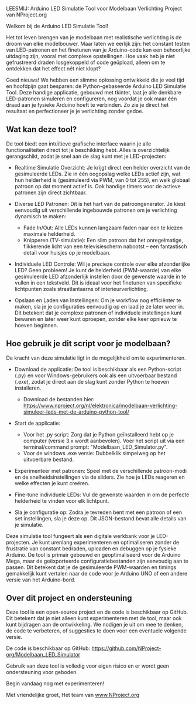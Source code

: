 LEESMIJ: Arduino LED Simulatie Tool voor Modelbaan Verlichting
Project van NProject.org

Welkom bij de Arduino LED Simulatie Tool!

Het tot leven brengen van je modelbaan met realistische verlichting is de droom van elke modelbouwer. Maar laten we eerlijk zijn: het constant testen van LED-patronen en het finetunen van je Arduino-code kan een behoorlijke uitdaging zijn, vooral met complexe opstellingen. Hoe vaak heb je niet gefrustreerd draden losgekoppeld of code geüpload, alleen om te ontdekken dat het effect nét niet klopt?

Goed nieuws! We hebben een slimme oplossing ontwikkeld die je veel tijd en hoofdpijn gaat besparen: de Python-gebaseerde Arduino LED Simulatie Tool. Deze handige applicatie, gebouwd met tkinter, laat je alle denkbare LED-patronen simuleren en configureren, nog voordat je ook maar één draad aan je fysieke Arduino hoeft te verbinden. Zo zie je direct het resultaat en perfectioneer je je verlichting zonder gedoe.

Wat kan deze tool?
-------------------

De tool biedt een intuïtieve grafische interface waarin je alle functionaliteiten direct tot je beschikking hebt. Alles is overzichtelijk gerangschikt, zodat je snel aan de slag kunt met je LED-projecten:

* Realtime Simulatie Overzicht: Je krijgt direct een helder overzicht van de gesimuleerde LEDs. Zie in één oogopslag welke LEDs actief zijn, wat hun helderheid is (gesimuleerd via PWM, van 0 tot 255), en welk globaal patroon op dat moment actief is. Ook handige timers voor de actieve patronen zijn direct zichtbaar.

* Diverse LED Patronen: Dit is het hart van de patroongenerator. Je kiest eenvoudig uit verschillende ingebouwde patronen om je verlichting dynamisch te maken:
    * Fade In/Out: Alle LEDs kunnen langzaam faden naar een te kiezen maximale helderheid.
    * Knipperen (TV-simulatie): Een slim patroon dat het onregelmatige, flikkerende licht van een televisiescherm nabootst – een fantastisch detail voor huisjes op je modelbaan.

* Individuele LED Controle: Wil je precieze controle over elke afzonderlijke LED? Geen probleem! Je kunt de helderheid (PWM-waarde) van elke gesimuleerde LED afzonderlijk instellen door de gewenste waarde in te vullen in een tekstveld. Dit is ideaal voor het finetunen van specifieke lichtpunten zoals straatlantaarns of interieurverlichting.

* Opslaan en Laden van Instellingen: Om je workflow nog efficiënter te maken, sla je je configuraties eenvoudig op en laad je ze later weer in. Dit betekent dat je complexe patronen of individuele instellingen kunt bewaren en later weer kunt oproepen, zonder elke keer opnieuw te hoeven beginnen.

Hoe gebruik je dit script voor je modelbaan?
------------------------------------------

De kracht van deze simulatie ligt in de mogelijkheid om te experimenteren.

* Download de applicatie: De tool is beschikbaar als een Python-script (.py) en voor Windows-gebruikers ook als een uitvoerbaar bestand (.exe), zodat je direct aan de slag kunt zonder Python te hoeven installeren.
    * Download de bestanden hier: https://www.nproject.org/nl/elektronica/modelbaan-verlichting-simuleer-leds-met-de-arduino-python-tool/

* Start de applicatie:
    * Voor het .py script: Zorg dat je Python geïnstalleerd hebt op je computer (versie 3.x wordt aanbevolen). Voer het script uit via een terminal/command prompt: "Modelbaan_LED_Simulator.py".
    * Voor de windows .exe versie: Dubbelklik simpelweg op het uitvoerbare bestand.

* Experimenteer met patronen: Speel met de verschillende patroon-modi en de snelheidsinstellingen via de sliders. Zie hoe je LEDs reageren en welke effecten je kunt creëren.

* Fine-tune individuele LEDs: Vul de gewenste waarden in om de perfecte helderheid te vinden voor elk lichtpunt.

* Sla je configuratie op: Zodra je tevreden bent met een patroon of een set instellingen, sla je deze op. Dit JSON-bestand bevat alle details van je simulatie.

Deze simulatie tool fungeert als een digitale werkbank voor je LED-projecten. Je kunt urenlang experimenteren en optimaliseren zonder de frustratie van constant bedraden, uploaden en debuggen op je fysieke Arduino. De tool is primair gebouwd en geoptimaliseerd voor de Arduino Mega, maar de geëxporteerde configuratiebestanden zijn eenvoudig aan te passen. Dit betekent dat je de gesimuleerde PWM-waarden en timings gemakkelijk kunt vertalen naar de code voor je Arduino UNO of een andere versie van het Arduino-bord.

Over dit project en ondersteuning
---------------------------------

Deze tool is een open-source project en de code is beschikbaar op GitHub. Dit betekent dat je niet alleen kunt experimenteren met de tool, maar ook kunt bijdragen aan de ontwikkeling. We nodigen je uit om mee te denken, de code te verbeteren, of suggesties te doen voor een eventuele volgende versie.

De code is beschikbaar op GitHub: https://github.com/NProject-org/Modelbaan_LED_Simulator

Gebruik van deze tool is volledig voor eigen risico en er wordt geen ondersteuning voor geboden.

Begin vandaag nog met experimenteren!

Met vriendelijke groet,
Het team van www.NProject.org
